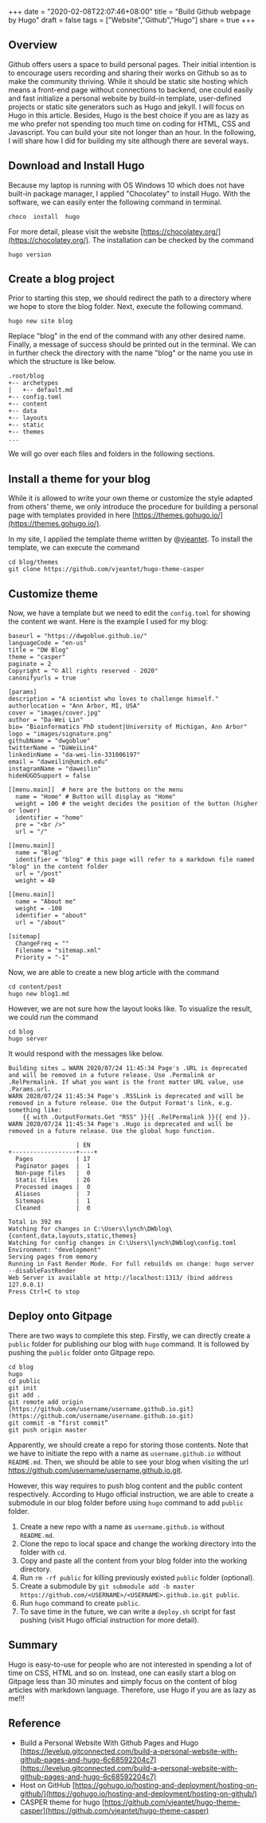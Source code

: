 +++
date = "2020-02-08T22:07:46+08:00"
title = "Build Github webpage by Hugo"
draft = false
tags = ["Website","Github","Hugo"]
share = true
+++

## Overview

Github offers users a space to build personal pages. Their initial intention is to encourage users recording and sharing their works on Github so as to make the community thriving. While it should be static site hosting which means a front-end page without connections to backend, one could easily and fast initialize a personal website by build-in template, user-defined projects or static site generators such as Hugo and jekyll. I will focus on Hugo in this article. Besides, Hugo is the best choice if you are as lazy as me who prefer not spending too much time on coding for HTML, CSS and Javascript. You can build your site not longer than an hour. In the following, I will share how I did for building my site although there are several ways.

## Download and Install Hugo

Because my laptop is running with OS Windows 10 which does not have built-in package manager, I applied "Chocolatey" to install Hugo. With the software, we can easily enter the following command in terminal.
```
choco  install  hugo
```
For more detail, please visit the website [https://chocolatey.org/](https://chocolatey.org/).
The installation can be checked by the command
```
hugo version
```

## Create a blog project
Prior to starting this step, we should redirect the path to a directory where we hope to store the blog folder. Next, execute the following command.
```
hugo new site blog
```
Replace "blog" in the end of the command with any other desired name.
Finally, a message of success should be printed out in the terminal. We can in further check the directory with the name "blog" or the name you use in which the structure is like below.

```
.root/blog
+-- archetypes
|	+-- default.md
+-- config.toml
+-- content
+-- data
+-- layouts
+-- static
+-- themes
...
```
We will go over each files and folders in the following sections.

## Install a theme for your blog
While it is allowed to write your own theme or customize the style adapted from others' theme, we only introduce the procedure for building a personal page with templates provided in here [https://themes.gohugo.io/](https://themes.gohugo.io/).

In my site, I applied the template theme written by @[vjeantet](https://github.com/vjeantet/hugo-theme-casper/commits?author=vjeantet). To install the template, we can execute the command
```
cd blog/themes
git clone https://github.com/vjeantet/hugo-theme-casper
``` 

## Customize theme
Now, we have a template but we need to edit the `config.toml` for showing the content we want. Here is the example I used for my blog:

```
baseurl = "https://dwgoblue.github.io/"
languageCode = "en-us"
title = "DW Blog"
theme = "casper"
paginate = 2
Copyright = "© All rights reserved - 2020"
canonifyurls = true

[params]
description = "A scientist who loves to challenge himself."
authorlocation = "Ann Arbor, MI, USA"
cover = "images/cover.jpg"
author = "Da-Wei Lin"
bio= "Bioinformatics PhD student|University of Michigan, Ann Arbor"
logo = "images/signature.png"
githubName = "dwgoblue"
twitterName = "DaWeiLin4"
linkedinName = "da-wei-lin-331006197"
email = "daweilin@umich.edu"
instagramName = "daweilin"
hideHUGOSupport = false

[[menu.main]]  # here are the buttons on the menu
  name = "Home" # Button will display as "Home"
  weight = 100 # the weight decides the position of the button (higher or lower)
  identifier = "home"
  pre = "<br />"
  url = "/"

[[menu.main]]
  name = "Blog"
  identifier = "blog" # this page will refer to a markdown file named "blog" in the content folder
  url = "/post"
  weight = 40

[[menu.main]]
  name = "About me"
  weight = -100
  identifier = "about"
  url = "/about"
  
[sitemap]
  ChangeFreq = ""
  Filename = "sitemap.xml"
  Priority = "-1"
```
Now, we are able to create a new blog article with the command
```
cd content/post
hugo new blog1.md
```
However, we are not sure how the layout looks like. To visualize the result, we could run the command

```
cd blog
hugo server
```
It would respond with the messages like below.
```
Building sites … WARN 2020/07/24 11:45:34 Page's .URL is deprecated and will be removed in a future release. Use .Permalink or .RelPermalink. If what you want is the front matter URL value, use .Params.url.
WARN 2020/07/24 11:45:34 Page's .RSSLink is deprecated and will be removed in a future release. Use the Output Format's link, e.g. something like:
    {{ with .OutputFormats.Get "RSS" }}{{ .RelPermalink }}{{ end }}.
WARN 2020/07/24 11:45:34 Page's .Hugo is deprecated and will be removed in a future release. Use the global hugo function.

                   | EN
+------------------+----+
  Pages            | 17
  Paginator pages  |  1
  Non-page files   |  0
  Static files     | 26
  Processed images |  0
  Aliases          |  7
  Sitemaps         |  1
  Cleaned          |  0

Total in 392 ms
Watching for changes in C:\Users\lynch\DWblog\{content,data,layouts,static,themes}
Watching for config changes in C:\Users\lynch\DWblog\config.toml
Environment: "development"
Serving pages from memory
Running in Fast Render Mode. For full rebuilds on change: hugo server --disableFastRender
Web Server is available at http://localhost:1313/ (bind address 127.0.0.1)
Press Ctrl+C to stop
```

## Deploy onto Gitpage
There are two ways to complete this step. Firstly, we can directly create a `public` folder for publishing our blog with `hugo` command. It is followed by pushing the `public` folder onto Gitpage repo.

```
cd blog
hugo
cd public
git init  
git add .  
git remote add origin [https://github.com/username/username.github.io.git](https://github.com/username/username.github.io.git)  
git commit -m “first commit”  
git push origin master
```
Apparently, we should create a repo for storing those contents. Note that we have to initiate the repo with a name as `username.github.io` without `README.md`. Then, we should be able to see your blog when visiting the url https://github.com/username/username.github.io.git.

However, this way requires to push blog content and the public content respectively. According to Hugo official instruction, we are able to create a submodule in our blog folder before using `hugo` command to add `public` folder.
1. Create a new repo with a name as `username.github.io` without `README.md`. 
2. Clone the repo to local space and change the working directory into the folder with `cd`.
3. Copy and paste all the content from your blog folder into the working directory.
4. Run `rm -rf public` for killing previously existed `public` folder (optional).
5. Create a submodule by `git submodule add -b master https://github.com/<USERNAME>/<USERNAME>.github.io.git public`.
6. Run `hugo` command to create `public`.
7. To save time in the future, we can write a `deploy.sh` script for fast pushing (visit Hugo official instruction for more detail).

## Summary
Hugo is easy-to-use for people who are not interested in spending a lot of time on CSS, HTML and so on. Instead, one can easily start a blog on Gitpage less than 30 minutes and simply focus on the content of blog articles with markdown language. Therefore, use Hugo if you are as lazy as me!!!

## Reference

 - Build a Personal Website With Github Pages and Hugo [https://levelup.gitconnected.com/build-a-personal-website-with-github-pages-and-hugo-6c68592204c7](https://levelup.gitconnected.com/build-a-personal-website-with-github-pages-and-hugo-6c68592204c7)
 - Host on GitHub [https://gohugo.io/hosting-and-deployment/hosting-on-github/](https://gohugo.io/hosting-and-deployment/hosting-on-github/)
 - CASPER theme for hugo [https://github.com/vjeantet/hugo-theme-casper](https://github.com/vjeantet/hugo-theme-casper)

